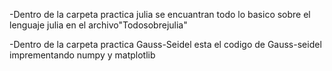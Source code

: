 -Dentro de la carpeta practica julia se encuantran todo lo basico sobre el lenguaje julia en el archivo"Todosobrejulia"

-Dentro de la carpeta practica Gauss-Seidel esta el codigo de Gauss-seidel imprementando numpy y matplotlib
